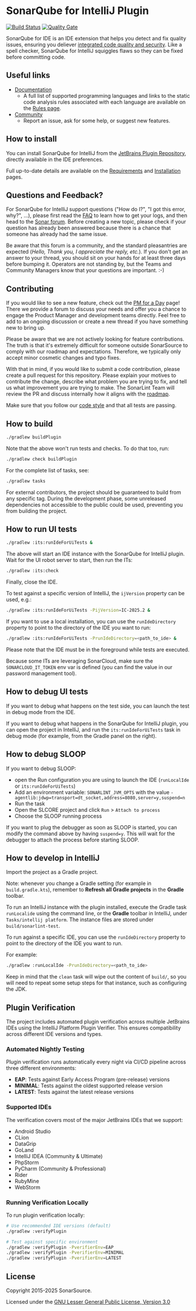 SonarQube for IntelliJ Plugin
=========================

[![Build Status](https://api.cirrus-ci.com/github/SonarSource/sonarlint-intellij.svg?branch=master)](https://cirrus-ci.com/github/SonarSource/sonarlint-intellij)
[![Quality Gate](https://next.sonarqube.com/sonarqube/api/project_badges/measure?project=org.sonarsource.sonarlint.intellij%3Asonarlint-intellij&metric=alert_status)](https://next.sonarqube.com/sonarqube/dashboard?id=org.sonarsource.sonarlint.intellij%3Asonarlint-intellij)

SonarQube for IDE is an IDE extension that helps you detect and fix quality issues, ensuring you
deliever [integrated code quality and security](https://www.sonarsource.com/solutions/for-developers/).
Like a spell checker, SonarQube for IntelliJ squiggles flaws so they can be fixed before committing code.

Useful links
------------

- [Documentation](https://docs.sonarsource.com/sonarqube-for-intellij/)
    - A full list of supported programming languages and links to the static code analysis rules associated with each language are available
      on the [Rules page](https://docs.sonarsource.com/sonarqube-for-intellij/using/rules/).
- [Community](https://community.sonarsource.com/c/help/sl)
    - Report an issue, ask for some help, or suggest new features.

How to install
--------------

You can install SonarQube for IntelliJ from the [JetBrains Plugin Repository](https://plugins.jetbrains.com/plugin/7973-sonarlint), directly
available in the IDE preferences.

Full up-to-date details are available on the [Requirements](https://docs.sonarsource.com/sonarqube-for-intellij/getting-started/requirements/)
and [Installation](https://docs.sonarsource.com/sonarqube-for-intellij/getting-started/installation/) pages.

Questions and Feedback?
--------------------------

For SonarQube for IntelliJ support questions ("How do I?", "I got this error, why?", ...), please first read
the [FAQ](https://community.sonarsource.com/t/frequently-asked-questions/7204) to learn how to get your logs, and then head to
the [Sonar forum](https://community.sonarsource.com/c/help/sl). Before creating a new topic, please check if your question has already been
answered because there is a chance that someone has already had the same issue.

Be aware that this forum is a community, and the standard pleasantries are expected (_Hello, Thank you, I appreciate the reply, etc._). If
you don't get an answer to your thread, you should sit on your hands for at least three days before bumping it. Operators are not standing
by, but the Teams and Community Managers know that your questions are important. :-)

Contributing
------------

If you would like to see a new feature, check out the [PM for a Day](https://community.sonarsource.com/c/sl/pm-for-a-day-sl/41) page! There
we provide a forum to discuss your needs and offer you a chance to engage the Product Manager and development teams directly. Feel free to
add to an ongoing discussion or create a new thread if you have something new to bring up.

Please be aware that we are not actively looking for feature contributions. The truth is that it's extremely difficult for someone outside
SonarSource to comply with our roadmap and expectations. Therefore, we typically only accept minor cosmetic changes and typo fixes.

With that in mind, if you would like to submit a code contribution, please create a pull request for this repository. Please explain your
motives to contribute the change, describe what problem you are trying to fix, and tell us what improvement you are trying to make. The
SonarLint Team will review the PR and discuss internally how it aligns with
the [roadmap](https://www.sonarsource.com/products/sonarlint/roadmap/).

Make sure that you follow our [code style](https://github.com/SonarSource/sonar-developer-toolset#code-style-configuration-for-intellij) and
that all tests are passing.

How to build
------------

```bash
./gradlew buildPlugin
```

Note that the above won't run tests and checks. To do that too, run:

```bash
./gradlew check buildPlugin
```

For the complete list of tasks, see:

```bash
./gradlew tasks
```

For external contributors, the project should be guaranteed to build from any specific tag. During the development phase, some
unreleased dependencies not accessible to the public could be used, preventing you from building the project.

How to run UI tests
-------------------

```bash
./gradlew :its:runIdeForUiTests &
```

The above will start an IDE instance with the SonarQube for IntelliJ plugin. Wait for the UI robot server to start, then run the ITs:

```bash
./gradlew :its:check
```

Finally, close the IDE.

To test against a specific version of IntelliJ, the `ijVersion` property can be used, e.g.:

```bash
./gradlew :its:runIdeForUiTests -PijVersion=IC-2025.2 &
```

If you want to use a local installation, you can use the `runIdeDirectory` property to point to the directory of the IDE you want to run:

```bash
./gradlew :its:runIdeForUiTests -PrunIdeDirectory=<path_to_ide> &
```

Please note that the IDE must be in the foreground while tests are executed.

Because some ITs are leveraging SonarCloud, make sure the `SONARCLOUD_IT_TOKEN` env var is defined (you can find the value in our
password management tool).

How to debug UI tests
---------------------

If you want to debug what happens on the test side, you can launch the test in debug mode from the IDE.

If you want to debug what happens in the SonarQube for IntelliJ plugin, you can open the project in IntelliJ, and run the
`its:runIdeForUiTests` task in debug mode (for example, from the Gradle panel on the right).


How to debug SLOOP
------------------

If you want to debug SLOOP:

* open the Run configuration you are using to launch the IDE (`runLocalIde` or `its:runIdeForUiTests`)
* Add an environment variable: `SONARLINT_JVM_OPTS` with the value `-agentlib:jdwp=transport=dt_socket,address=8080,server=y,suspend=n`
* Run the task
* Open the SLCORE project and click `Run` > `Attach to process`
* Choose the SLOOP running process

If you want to plug the debugger as soon as SLOOP is started, you can modify the command above by having `suspend=y`.
This will wait for the debugger to attach the process before starting SLOOP.

How to develop in IntelliJ
--------------------------

Import the project as a Gradle project.

Note: whenever you change a Gradle setting (for example in `build.gradle.kts`),
remember to **Refresh all Gradle projects** in the **Gradle** toolbar.

To run an IntelliJ instance with the plugin installed, execute the Gradle task `runLocalide` using the command line,
or the **Gradle** toolbar in IntelliJ, under `Tasks/intellij platform`.
The instance files are stored under `build/sonarlint-test`.

To run against a specific IDE, you can use the `runIdeDirectory` property to point to the directory of the IDE you want to run.

For example:

```bash
./gradlew :runLocalIde -PrunIdeDirectory=<path_to_ide>
```

Keep in mind that the `clean` task will wipe out the content of `build/`,
so you will need to repeat some setup steps for that instance, such as configuring the JDK.

Plugin Verification
--------------------------

The project includes automated plugin verification across multiple JetBrains IDEs using the IntelliJ Platform Plugin Verifier. This ensures compatibility across different IDE
versions and types.

### Automated Nightly Testing

Plugin verification runs automatically every night via CI/CD pipeline across three different environments:

- **EAP**: Tests against Early Access Program (pre-release) versions
- **MINIMAL**: Tests against the oldest supported release version
- **LATEST**: Tests against the latest release versions

### Supported IDEs

The verification covers most of the major JetBrains IDEs that we support:

- Android Studio
- CLion
- DataGrip
- GoLand
- IntelliJ IDEA (Community & Ultimate)
- PhpStorm
- PyCharm (Community & Professional)
- Rider
- RubyMine
- WebStorm

### Running Verification Locally

To run plugin verification locally:

```bash
# Use recommended IDE versions (default)
./gradlew :verifyPlugin

# Test against specific environment
./gradlew :verifyPlugin -PverifierEnv=EAP
./gradlew :verifyPlugin -PverifierEnv=MINIMAL
./gradlew :verifyPlugin -PverifierEnv=LATEST
```

License
-------

Copyright 2015-2025 SonarSource.

Licensed under the [GNU Lesser General Public License, Version 3.0](http://www.gnu.org/licenses/lgpl.txt)
